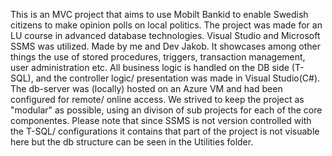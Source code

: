 This is an MVC project that aims to use Mobilt Bankid to enable Swedish citizens to make opinion polls on local politics. The project was made for an LU course in advanced database technologies. Visual Studio and Microsoft SSMS was utilized. Made by me and Dev Jakob. It showcases among other things the use of stored procedures, triggers, transaction management, user administration etc. All business logic is handled on the DB side (T-SQL), and the controller logic/ presentation was made in Visual Studio(C#). The db-server was (locally) hosted on an Azure VM and had been configured for remote/ online access. We strived to keep the project as "modular" as possible, using an divison of sub projects for each of the core componentes.
Please note that since SSMS is not version controlled with the T-SQL/ configurations it contains that part of the project is not visuable here but the db structure can be seen in the Utilities folder.  
